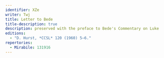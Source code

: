 ```yaml
---
identifier: XZe
writer: Twj
title: Letter to Bede
title-description: true
description: preserved with the preface to Bede's Commentary on Luke
editions:
  - "D. Hurst, *CCSL* 120 (1960) 5–6."
repertories:
  - Mirabile: 131916
---
```

